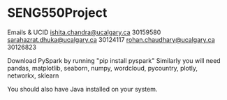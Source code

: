 # SENG550Project
Emails & UCID
ishita.chandra@ucalgary.ca     30159580
sarahazrat.dhuka@ucalgary.ca   30124117
rohan.chaudhary@ucalgary.ca    30126823

Download PySpark by running "pip install pyspark"
Similarly you will need pandas, matplotlib, seaborn, numpy, wordcloud, pycountry, plotly, networkx, sklearn

You should also have Java installed on your system.